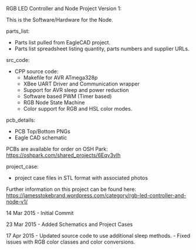 
RGB LED Controller and Node Project Version 1:

This is the Software/Hardware for the Node.

parts_list:
- Parts list pulled from EagleCAD project.
- Parts list spreadsheet listing quantity, parts numbers and supplier URLs.

src_code:
- CPP source code:
  * Makefile for AVR ATmega328p
  * XBee UART Driver and Communication wrapper
  * Support for AVR sleep and power reduction
  * Software based PWM (Timer based)
  * RGB Node State Machine
  * Color support for RGB and HSL color modes.

pcb_details:
- PCB Top/Bottom PNGs
- Eagle CAD schematic

PCBs are available for order on OSH Park:
https://oshpark.com/shared_projects/6Eqv3vIh

project_case:
- project case files in STL format with associated photos


Further information on this project can be found here:
https://jamesstokebrand.wordpress.com/category/rgb-led-controller-and-node-v1/



14 Mar 2015 - Initial Commit

23 Mar 2015 - Added Schematics and Project Cases 

17 Apr 2015 - Updated source code to use additional sleep methods.
            - Fixed issues with RGB color classes and color conversions.



